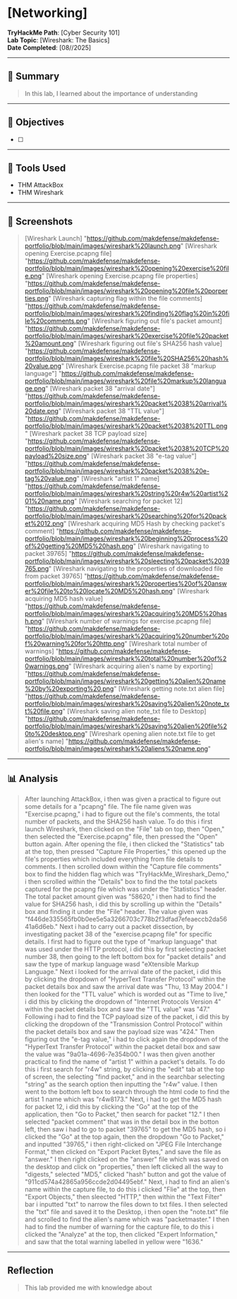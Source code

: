 # [Networking]

**TryHackMe Path**: [Cyber Security 101]  
**Lab Topic**: [Wireshark: The Basics]  
**Date Completed**: [08//2025]

---

## 🧠 Summary

> In this lab, I learned about the importance of understanding 


---

## 🎯 Objectives
- [ ] 
      

---

## 🧰 Tools Used
- THM AttackBox
- THM Wireshark
  
---

## 📸 Screenshots

> [Wireshark Launch] "https://github.com/makdefense/makdefense-portfolio/blob/main/images/wireshark%20launch.png"
> [Wireshark opening Exercise.pcapng file] "https://github.com/makdefense/makdefense-portfolio/blob/main/images/wireshark%20opening%20exercise%20file.png"
> [Wireshark opening Exercise.pcapng file properties] "https://github.com/makdefense/makdefense-portfolio/blob/main/images/wireshark%20opening%20file%20porperties.png"
> [Wireshark capturing flag within the file comments] "https://github.com/makdefense/makdefense-portfolio/blob/main/images/wireshark%20finding%20flag%20in%20file%20comments.png"
> [Wireshark figuring out file's packet amount] "https://github.com/makdefense/makdefense-portfolio/blob/main/images/wireshark%20exercise%20file%20packet%20amount.png"
> [Wireshark figuring out file's SHA256 hash value] "https://github.com/makdefense/makdefense-portfolio/blob/main/images/wireshark%20file%20SHA256%20hash%20value.png"
> [Wireshark Exercise.pcapng file packet 38 "markup language"] "https://github.com/makdefense/makdefense-portfolio/blob/main/images/wireshark%20file%20markup%20language.png"
> [Wireshark packet 38 "arrival date"] "https://github.com/makdefense/makdefense-portfolio/blob/main/images/wireshark%20packet%2038%20arrival%20date.png"
> [Wireshark packet 38 "TTL value"] "https://github.com/makdefense/makdefense-portfolio/blob/main/images/wireshark%20packet%2038%20TTL.png"
> [Wireshark packet 38 TCP payload size] "https://github.com/makdefense/makdefense-portfolio/blob/main/images/wireshark%20packet%2038%20TCP%20payload%20size.png"
> [Wireshark packet 38 "e-tag value"] "https://github.com/makdefense/makdefense-portfolio/blob/main/images/wireshark%20packet%2038%20e-tag%20value.png"
> [Wireshark "artist 1" name] "https://github.com/makdefense/makdefense-portfolio/blob/main/images/wireshark%20string%20r4w%20artist%201%20name.png"
> [Wireshark searching for packet 12] "https://github.com/makdefense/makdefense-portfolio/blob/main/images/wireshark%20searching%20for%20packet%2012.png"
> [Wireshark acquiring MD5 Hash by checking packet's comment] "https://github.com/makdefense/makdefense-portfolio/blob/main/images/wireshark%20beginning%20process%20of%20getting%20MD5%20hash.png"
> [Wireshark navigating to packet 39765] "https://github.com/makdefense/makdefense-portfolio/blob/main/images/wireshark%20sleecting%20packet%2039765.png"
> [Wireshark navigating to the properties of downloaded file from packet 39765] "https://github.com/makdefense/makdefense-portfolio/blob/main/images/wireshark%20properties%20of%20answer%20file%20to%20locate%20MD5%20hash.png"
> [Wireshark acquiring MD5 hash value] "https://github.com/makdefense/makdefense-portfolio/blob/main/images/wireshark%20acquiring%20MD5%20hash.png"
> [Wireshark number of warnings for exercise.pcapng file] "https://github.com/makdefense/makdefense-portfolio/blob/main/images/wireshark%20acquiring%20number%20of%20warning%20for%20http.png"
> [Wireshark total number of warnings] "https://github.com/makdefense/makdefense-portfolio/blob/main/images/wireshark%20total%20number%20of%20warnings.png"
> [Wireshark acquiring alien's name by exporting] "https://github.com/makdefense/makdefense-portfolio/blob/main/images/wireshark%20getting%20alien%20name%20by%20exporting%20.png"
> [Wireshark getting note.txt alien file] "https://github.com/makdefense/makdefense-portfolio/blob/main/images/wireshark%20saving%20alien%20note_txt%20file.png"
> [Wireshark saving alien note_txt file to Desktop] "https://github.com/makdefense/makdefense-portfolio/blob/main/images/wireshark%20saving%20alien%20file%20to%20desktop.png"
> [Wireshark opening alien note.txt file to get alien's name] "https://github.com/makdefense/makdefense-portfolio/blob/main/images/wireshark%20aliens%20name.png"


---

## 📊 Analysis

> After launching AttackBox, i then was given a practical to figure out some details for a "pcapng" file. The file name given was "Exercise.pcapng," i had to figure out the file's comments, the total number of
packets, and the SHA256 hash value. To do this i first launch Wireshark, then clicked on the "File" tab on top, then "Open," then selected the "Exercise.pcapng" file, then pressed the "Open" button again.
After opening the file, i then clicked the "Statistics" tab at the top, then pressed "Capture File Properties," this opened up the file's properties which included everything from file details to comments.
I then scrolled down within the "Capture file comments" box to find the hidden flag which was "TryHackMe_Wireshark_Demo," i then scrolled within the "Details" box to find the the total packets captured for
the pcapng file which was under the "Statistics" header. The total packet amount given was "58620," i then had to find the value for SHA256 hash, i did this by scrolling up within the "Details" box and
finding it under the "File" header. The value given was "f446de335565fb0b0ee5e5a3266703c778b2f3dfad7efeaeccb2da5641a6d6eb." Next i had to carry out a packet dissection, by investigating packet 38 of the
"exercise.pcapng file" for specific details. I first had to figure out the type of "markup language" that was used under the HTTP protocol, i did this by first selecting packet number 38, then going to the
left bottom box for "packet details" and saw the type of markup language wasd "eXtensible Markup Language." Next i looked for the arrival date of the packet, i did this by clicking the dropdown of
"HyperText Transfer Protocol" within the packet details box and saw the arrival date was "Thu, 13 May 2004." I then looked for the "TTL value" which is worded out as "Time to live," i did this by clicking
the dropdown of "Internet Protocols Version 4" within the packet details box and saw the "TTL value" was "47." Following i had to find the TCP payload size of the packet, i did this by clicking the dropdown
of the "Transmission Control Protocol" within the packet details box and saw the payload size was "424." Then figuring out the "e-tag value," i had to click again the dropdown of the "HyperText Transfer Protocol"
within the packet detail box and saw the value was "9a01a-4696-7e354b00."
> I was then given another practical to find the name of "artist 1" within a packet's details. To do this i first search for "r4w" string, by clicking the "edit" tab at the top of screen, the selecting "find
packet," and in the searchbar selecting "string" as the search option then inputting the "r4w" value. I then went to the bottom left box to search through the html code to find the artist 1 name which was "r4w8173."
Next, i had to get the MD5 hash for packet 12, i did this by clicking the "Go" at the top of the application, then "Go to Packet," then search for packet "12." I then selected "packet comment" that was in the detail
box in the botton left, then saw i had to go to packet "39765" to get the MD5 hash, so i clicked the "Go" at the top again, then the dropdown "Go to Packet," and inputted "39765," i then right-clicked on
"JPEG File Interchange Format," then clicked on "Export Packet Bytes," and save the file as "answer." I then right clicked on the "answer" file which was saved on the desktop and click on "properties," then
left clicked all the way to "digests," selected "MD5," clicked "hash" button and got the value of "911cd574a42865a956ccde2d04495ebf." Next, i had to find an alien's name within the capture file, to do this i
clicked "Flie" at the top, then "Export Objects," then sleected "HTTP," then within the "Text Filter" bar i inputted "txt" to narrow the files down to txt files. I then selected the "txt" file and saved it to
the Desktop, i then open the "note.txt" file and scrolled to find the alien's name which was "packetmaster." I then had to find the number of warning for the capture file, to do this i clicked the "Analyze" at
the top, then clicked "Expert Information," and saw that the total warning labelled in yellow were "1636."
> 
 ---

## Reflection

> This lab provided me with knowledge about 
